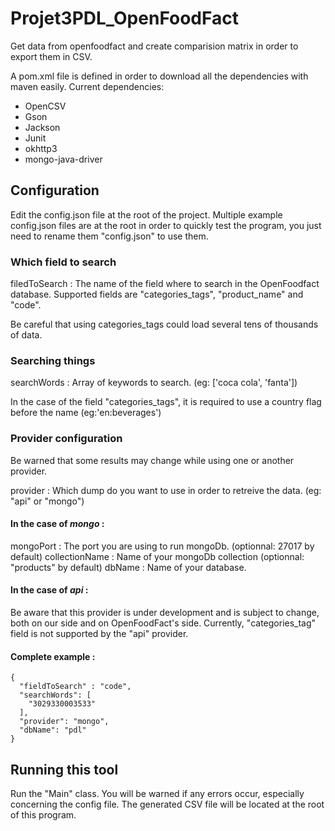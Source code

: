 # Projet3PDL_OpenFoodFact
Get data from openfoodfact and create comparision matrix in order to export them in CSV.

A pom.xml file is defined in order to download all the dependencies with maven easily.
Current dependencies:
- OpenCSV
- Gson
- Jackson
- Junit
- okhttp3
- mongo-java-driver

## Configuration

Edit the config.json file at the root of the project.
Multiple example config.json files are at the root in order to quickly test the program, you just need to rename them "config.json" to use them.

### Which field to search

filedToSearch : The name of the field where to search in the OpenFoodfact database. 
Supported fields are "categories_tags", "product_name" and "code".

Be careful that using categories_tags could load several tens of thousands of data.

### Searching things

searchWords : Array of keywords to search. (eg: ['coca cola', 'fanta'])

In the case of the field "categories_tags", it is required to use a country flag before the name (eg:'en:beverages')

### Provider configuration

Be warned that some results may change while using one or another provider.

provider : Which dump do you want to use in order to retreive the data. (eg: "api" or "mongo")

#### In the case of _mongo_ : 

mongoPort : The port you are using to run mongoDb. (optionnal: 27017 by default)
collectionName : Name of your mongoDb collection (optionnal: "products" by default)
dbName : Name of your database.

#### In the case of _api_ :

Be aware that this provider is under development and is subject to change, both on our side and on OpenFoodFact's side.
Currently, "categories_tag" field is not supported by the "api" provider.

#### Complete example : 
```
{
  "fieldToSearch" : "code",
  "searchWords": [
    "3029330003533"
  ],
  "provider": "mongo",
  "dbName": "pdl"
}
```

## Running this tool

Run the "Main" class.
You will be warned if any errors occur, especially concerning the config file.
The generated CSV file will be located at the root of this program.

